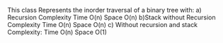 This class Represents the inorder traversal of a binary tree with:
a) Recursion 
    Complexity Time O(n) Space O(n)
b)Stack without Recursion
   Complexity Time  O(n) Space O(n)
c) Without recursion and stack
    Complexity: Time O(n) Space O(1)